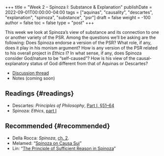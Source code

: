 +++
title = "Week 2 – Spinoza I: Substance & Explanation"
publishDate = 2022-09-01T00:00:00-04:00
tags = ["aquinas", "causality", "descartes", "explanation", "spinoza", "substance", "psr"]
draft = false
weight = -100
author = false
toc = false
type = "post"
+++

This week we look at Spinoza&rsquo;s view of substance and its connection to one or another variety of the PSR. Among the questions we&rsquo;ll be asking are the following: Does Spinoza endorse a version of the PSR? What role, if any, does it play in his monism argument? How is any version of the PSR related to his overall project in _Ethics_ I? In what sense, if any, does Spinoza consider God/nature to be &ldquo;self-caused&rdquo;? How is his view of the causal-explanatory status of God different from that of Aquinas or Descartes?

-   [Discussion thread](https://discord.com/channels/1006739669842673674/1011720581139410995)
-   Notes (coming soon)


## Readings {#readings}

-   Descartes: _Principles of Philosophy_, [Part I, §51–64](/materials/readings/descartes-principles-I.pdf)
-   Spinoza: _Ethics_, [part I](/materials/readings/spinoza-ethics-I.pdf)


## Recommended {#recommended}

-   Della Rocca: _Spinoza_, [ch. 2](/materials/readings/dellarocca-ch2.pdf).
-   Melamed: &ldquo;[Spinoza on Causa Sui](/materials/readings/melamed-causa-sui.pdf)&rdquo;
-   Lin: &ldquo;[The Principle of Sufficient Reason in Spinoza](/materials/readings/lin-psr-spinoza.pdf)&rdquo;
